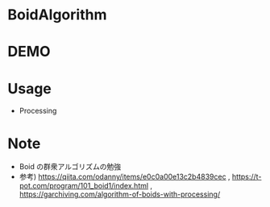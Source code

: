 # BoidAlgorithm

# DEMO
 
# Usage
* Processing
 
# Note
* Boid の群衆アルゴリズムの勉強
* 参考) https://qiita.com/odanny/items/e0c0a00e13c2b4839cec , https://t-pot.com/program/101_boid1/index.html ,  https://garchiving.com/algorithm-of-boids-with-processing/ 
